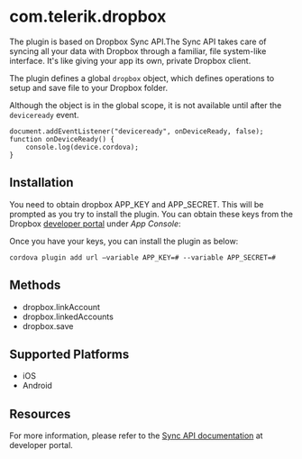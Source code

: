 <!---
    Licensed to the Apache Software Foundation (ASF) under one
    or more contributor license agreements.  See the NOTICE file
    distributed with this work for additional information
    regarding copyright ownership.  The ASF licenses this file
    to you under the Apache License, Version 2.0 (the
    "License"); you may not use this file except in compliance
    with the License.  You may obtain a copy of the License at

      http://www.apache.org/licenses/LICENSE-2.0

    Unless required by applicable law or agreed to in writing,
    software distributed under the License is distributed on an
    "AS IS" BASIS, WITHOUT WARRANTIES OR CONDITIONS OF ANY
    KIND, either express or implied.  See the License for the
    specific language governing permissions and limitations
    under the License.
-->

# com.telerik.dropbox

The plugin is based on Dropbox Sync API.The Sync API takes care of syncing all your data with Dropbox through a familiar, file system-like interface. It's like giving your app its own, private Dropbox client.

The plugin defines a global `dropbox` object, which defines operations to setup and save file to your Dropbox folder.

Although the object is in the global scope, it is not available until after the `deviceready` event.

    document.addEventListener("deviceready", onDeviceReady, false);
    function onDeviceReady() {
        console.log(device.cordova);
    }

## Installation

You need to obtain dropbox APP_KEY and APP_SECRET. This will be prompted as you try to install the plugin. You can obtain these keys from the Dropbox [developer portal](https://www.dropbox.com/developers) under _App Console_:

Once you have your keys, you can install the plugin as below:

    cordova plugin add url —variable APP_KEY=# --variable APP_SECRET=#

## Methods

- dropbox.linkAccount
- dropbox.linkedAccounts
- dropbox.save

## Supported Platforms

- iOS
- Android

## Resources

For more information, please refer to the [Sync API documentation](https://www.dropbox.com/developers/sync) at developer portal.
